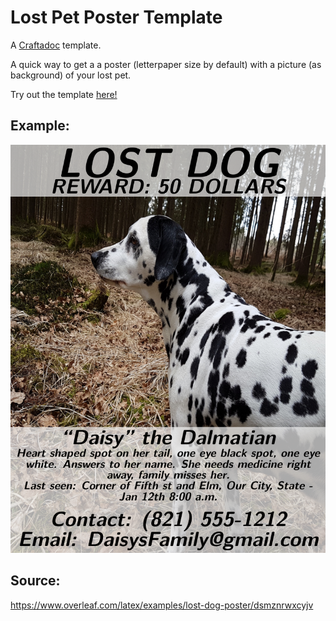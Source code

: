 # Lost Pet Poster Template

A [Craftadoc](https://craftadoc.com) template.

A quick way to get a a poster (letterpaper size by default) with a picture (as background) of your lost pet.

Try out the template [here!](https://app.craftadoc.com/template/overview/637a435258412dce3bc172c3)

## Example:
![lost_pet_example](./example.png)

## Source:
https://www.overleaf.com/latex/examples/lost-dog-poster/dsmznrwxcyjv
